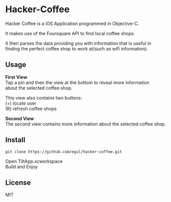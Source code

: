 
# Hacker-Coffee
Hacker Coffee is a iOS Application programmed in Objective-C.  

It makes use of the Foursquare API to find local coffee shops.

It then parses the data providing you with information that is useful in finding the perfect coffee shop to work at(such as wifi information).

## Usage
**First View**  
Tap a pin and then the view at the bottom to reveal more information  
about the selected coffee shop.

This view also contains two buttons:  
(+) locate user  
(R) refresh coffee shops

**Second View**  
The second view contains more information about the selected coffee shop.

## Install
`git clone https://github.com/egul/hacker-coffee.git`

Open TiltApp.xcworkspace  
Build and Enjoy

## License
MIT

